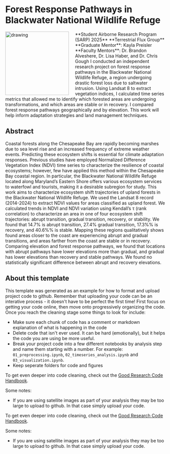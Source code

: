 # Forest Response Pathways in Blackwater National Wildlife Refuge
<img src="https://science.nasa.gov/wp-content/uploads/2023/11/sarp-patch.jpeg?w=1280&format=webp" alt="drawing" width="200" style="float: left; margin-right: 20px;" />
**Student Airborne Research Program (SARP) 2025**  
**Terrestrial Flux Group**  
**Graduate Mentor**: Kayla Preisler  
**Faculty Mentors**: Dr. Brandon Alveshere, Dr. Lisa Haber, and Dr. Chris Gough  
I conducted an independent research project on forest response pathways in the Blackwater National Wildlife Refuge, a region undergoing drastic forest loss due to saltwater intrusion. Using Landsat 8 to extract vegetation indices, I calculated time series metrics that allowed me to identify which forested areas are undergoing transformations, and which areas are stable or in recovery. I compared forest response pathways geographically and by elevation. This work will help inform adaptation strategies and land management techniques.

## Abstract
Coastal forests along the Chesapeake Bay are rapidly becoming marshes due to sea level rise and an increased frequency of extreme weather events. Predicting these ecosystem shifts is essential for climate adaptation responses. Previous studies have employed Normalized Difference Vegetation Index (NDVI) time series to characterize the resilience of coastal ecosystems; however, few have applied this method within the Chesapeake Bay coastal region. In particular, the Blackwater National Wildlife Refuge located along Maryland’s Eastern Shore offers various ecosystem services to waterfowl and tourists, making it a desirable subregion for study. This work aims to characterize ecosystem shift trajectories of upland forests in the Blackwater National Wildlife Refuge. We used the Landsat 8 record (2014-2024) to extract NDVI values for areas classified as upland forest. We calculated trends in NDVI and NDVI variation using Kendall’s τ (rank correlation) to characterize an area in one of four ecosystem shift trajectories: abrupt transition, gradual transition, recovery, or stability. We found that 14.7% is abrupt transition, 27.4% gradual transition, 17.3%% is recovery, and 40.6%% is stable. Mapping these regions qualitatively shows found areas closer to the coast are experiencing abrupt and gradual transitions, and areas farther from the coast are stable or in recovery. Comparing elevation and forest response pathways, we found that locations with abrupt pathways have lower elevations more than gradual, and gradual has lower elevations than recovery and stable pathways. We found no statistically significant difference between abrupt and recovery elevations.

## About this template

This template was generated as an example for how to format and upload project code to github. Remember that uploading your code can be an interative process - it doesn't have to be perfect the first time! First focus on getting your code online, then move onto progressively organizing the code. Once you reach the cleaning stage some things to look for include:

- Make sure each chunk of code has a comment or markdown explanation of what is happening in the code
- Delete code that isn't ever used. It can be hard (emotionally), but it helps the code you are using be more useful.
- Break your project code into a few different notebooks by analysis step and name them starting with a number. For example: `01_preprocessing.ipynb`, `02_timeseries_analysis.ipynb` and `03_visualization.ipynb`.
- Keep seperate folders for code and figures

To get even deeper into code cleaning, check out the [Good Research Code Handbook](https://goodresearch.dev/index.html).

Some notes:
- If you are using satellite images as part of your analysis they may be too large to upload to github. In that case simply upload your code.

To get even deeper into code cleaning, check out the [Good Research Code Handbook](https://goodresearch.dev/index.html).

Some notes:
- If you are using satellite images as part of your analysis they may be too large to upload to github. In that case simply upload your code.
